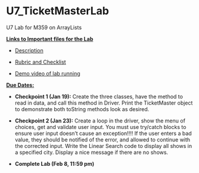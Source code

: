 # U7_TicketMasterLab
 U7 Lab for M359 on ArrayLists

**<u>Links to Important files for the Lab</u>** 

- [Description](https://docs.google.com/document/d/1Qal_0jjrCwqCrZM8tleJBZIOBzTP18URd8ZkTnmaWQg/edit?usp=drive_link)

- [Rubric and Checklist](https://docs.google.com/document/d/1TNmoj_x_oPivByDw7QsgxS_8WBsK8IaFrqSQV8QYDbw/edit?usp=drive_link) 

- [Demo video of lab running](https://www.youtube.com/watch?v=iHPxQimxA_I)

**<u>Due Dates:</u>**

- **Checkpoint 1 (Jan 19):**  Create the three classes, have the method to read in data, and call this method in Driver.  Print the TicketMaster object to demonstrate both toString methods look as desired. 


- **Checkpoint 2 (Jan 23):**  Create a loop in the driver, show the menu of choices, get and validate user input.  You must use try/catch blocks to ensure user input doesn’t cause an exception!!!!  If the user enters a bad value, they should be notified of the error, and allowed to continue with the corrected input.  Write the Linear Search code to display all shows in a specified city.  Display a nice message if there are no shows.


- **Complete Lab (Feb 8, 11:59 pm)**